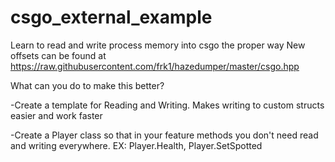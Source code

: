 # csgo_external_example
Learn to read and write process memory into csgo the proper way
New offsets can be found at https://raw.githubusercontent.com/frk1/hazedumper/master/csgo.hpp

What can you do to make this better?

-Create a template for Reading and Writing. Makes writing to custom structs easier and work faster

-Create a Player class so that in your feature methods you don't need read and writing everywhere. EX: Player.Health, Player.SetSpotted
